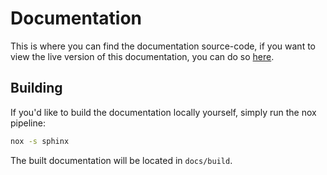 # Documentation

This is where you can find the documentation source-code, if you want to view the live version of this documentation, you can do so [here](https://hikari-miru.readthedocs.io/en/latest/).

## Building

If you'd like to build the documentation locally yourself, simply run the nox pipeline:

```sh
nox -s sphinx
```

The built documentation will be located in `docs/build`.
